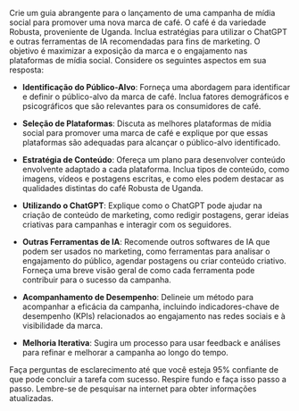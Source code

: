  
Crie um guia abrangente para o lançamento de uma campanha de mídia social para promover uma nova marca de café. O café é da variedade Robusta, proveniente de Uganda. Inclua estratégias para utilizar o ChatGPT e outras ferramentas de IA recomendadas para fins de marketing. O objetivo é maximizar a exposição da marca e o engajamento nas plataformas de mídia social. Considere os seguintes aspectos em sua resposta:

- **Identificação do Público-Alvo**: Forneça uma abordagem para identificar e definir o público-alvo da marca de café. Inclua fatores demográficos e psicográficos que são relevantes para os consumidores de café.
  
- **Seleção de Plataformas**: Discuta as melhores plataformas de mídia social para promover uma marca de café e explique por que essas plataformas são adequadas para alcançar o público-alvo identificado.

- **Estratégia de Conteúdo**: Ofereça um plano para desenvolver conteúdo envolvente adaptado a cada plataforma. Inclua tipos de conteúdo, como imagens, vídeos e postagens escritas, e como eles podem destacar as qualidades distintas do café Robusta de Uganda.

- **Utilizando o ChatGPT**: Explique como o ChatGPT pode ajudar na criação de conteúdo de marketing, como redigir postagens, gerar ideias criativas para campanhas e interagir com os seguidores.

- **Outras Ferramentas de IA**: Recomende outros softwares de IA que podem ser usados no marketing, como ferramentas para analisar o engajamento do público, agendar postagens ou criar conteúdo criativo. Forneça uma breve visão geral de como cada ferramenta pode contribuir para o sucesso da campanha.

- **Acompanhamento de Desempenho**: Delineie um método para acompanhar a eficácia da campanha, incluindo indicadores-chave de desempenho (KPIs) relacionados ao engajamento nas redes sociais e à visibilidade da marca.

- **Melhoria Iterativa**: Sugira um processo para usar feedback e análises para refinar e melhorar a campanha ao longo do tempo.

Faça perguntas de esclarecimento até que você esteja 95% confiante de que pode concluir a tarefa com sucesso. Respire fundo e faça isso passo a passo. Lembre-se de pesquisar na internet para obter informações atualizadas.
```